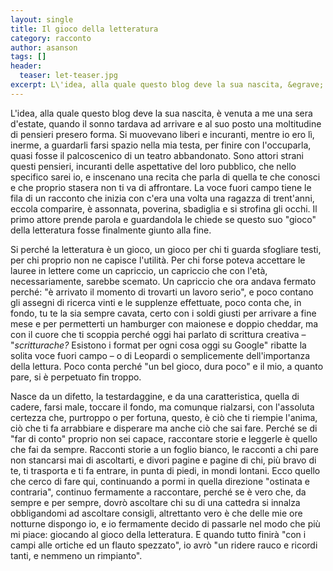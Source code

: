 ```yaml
---
layout: single
title: Il gioco della letteratura
category: racconto
author: asanson
tags: []
header:
  teaser: let-teaser.jpg
excerpt: L\'idea, alla quale questo blog deve la sua nascita, &egrave; venuta a me una sera d'estate, quando il sonno tardava ad arrivare e al suo posto una moltitudine di pensieri presero forma. Si muovevano liberi e incuranti, mentre io ero l&igrave;, inerme, a guardarli farsi spazio nella mia testa, per finire con l\'occuparla, quasi fosse il palcoscenico di un teatro abbandonato.
---
```


L'idea, alla quale questo blog deve la sua nascita, &egrave; venuta a me una sera d'estate, quando il sonno tardava ad arrivare e al suo posto una moltitudine di pensieri presero forma. Si muovevano liberi e incuranti, mentre io ero l&igrave;, inerme, a guardarli farsi spazio nella mia testa, per finire con l'occuparla, quasi fosse il palcoscenico di un teatro abbandonato. Sono attori strani questi pensieri, incuranti delle aspettative del loro pubblico, che nello specifico sarei io, e inscenano una recita che parla di quella te che conosci e che proprio stasera non ti va di affrontare. La voce fuori campo tiene le fila di un racconto che inizia con c'era una volta una ragazza di trent'anni, eccola comparire, &egrave; assonnata, poverina, sbadiglia e si strofina gli occhi. Il primo attore prende parola e guardandola le chiede se questo suo "gioco" della letteratura fosse finalmente giunto alla fine.

Si perché la letteratura &egrave; un gioco, un gioco per chi ti guarda sfogliare testi, per chi proprio non ne capisce l'utilit&agrave;. Per chi forse poteva accettare le lauree in lettere come un capriccio, un capriccio che con l'et&agrave;, necessariamente, sarebbe scemato. Un capriccio che ora andava fermato perché: "&egrave; arrivato il momento di trovarti un lavoro serio", e poco contano gli assegni di ricerca vinti e le supplenze effettuate, poco conta che, in fondo, tu te la sia sempre cavata, certo con i soldi giusti per arrivare a fine mese e per permetterti un hamburger con maionese e doppio cheddar, ma con il cuore che ti scoppia perché oggi hai parlato di scrittura creativa – "*scritturache?* Esistono i format per ogni cosa oggi su Google" ribatte la solita voce fuori campo – o di Leopardi o semplicemente dell'importanza della lettura. Poco conta perché "un bel gioco, dura poco" e il mio, a quanto pare, si &egrave; perpetuato fin troppo.

Nasce da un difetto, la testardaggine, e da una caratteristica, quella di cadere, farsi male, toccare il fondo, ma comunque rialzarsi, con l'assoluta certezza che, purtroppo o per fortuna, questo, &egrave; ciò che ti riempie l'anima, ciò che ti fa arrabbiare e disperare ma anche ciò che sai fare. Perché se di "far di conto" proprio non sei capace, raccontare storie e leggerle &egrave; quello che fai da sempre. Racconti storie a un foglio bianco, le racconti a chi pare non stancarsi mai di ascoltarti, e divori pagine e pagine di chi, pi&ugrave; bravo di te, ti trasporta e ti fa entrare, in punta di piedi, in mondi lontani. Ecco quello che cerco di fare qui, continuando a pormi in quella direzione "ostinata e contraria", continuo fermamente a raccontare, perché se &egrave; vero che, da sempre e per sempre, dovrò ascoltare chi su di una cattedra si innalza obbligandomi ad ascoltare consigli, altrettanto vero &egrave; che delle mie ore notturne dispongo io, e io fermamente decido di passarle nel modo che pi&ugrave; mi piace: giocando al gioco della letteratura. E quando tutto finir&agrave; "con i campi alle ortiche ed un flauto spezzato", io avrò "un ridere rauco e ricordi tanti, e nemmeno un rimpianto".
